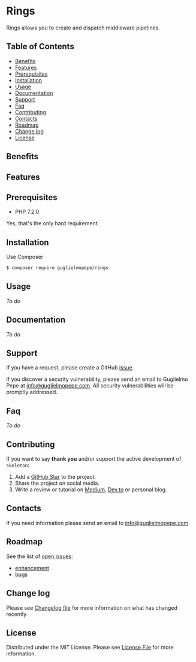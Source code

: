 # Rings
Rings allows you to create and dispatch middleware pipelines.

## Table of Contents 
* [Benefits](#benefits)
* [Features](#features)
* [Prerequisites](#prerequisites)
* [Installation](#installation)
* [Usage](#usage)
* [Documentation](#documentation)
* [Support](#support)
* [Faq](#faq)
* [Contributing](#contributing)
* [Contacts](#contacts)
* [Roadmap](#roadmap)
* [Change log](#change-log)
* [License](#license)


## Benefits

## Features

## Prerequisites
* PHP 7.2.0

Yes, that's the only hard requirement.

## Installation
Use Composer

``` bash
$ composer require guglielmopepe/rings
```

## Usage
_To do_

## Documentation
_To do_

## Support
If you have a request, please create a GitHub [issue](https://github.com/GuglielmoPepe/rings/issues).

If you discover a security vulnerability, please send an email to Guglielmo Pepe at [&#105;&#110;&#102;&#111;&#64;&#103;&#117;&#103;&#108;&#105;&#101;&#108;&#109;&#111;&#112;&#101;&#112;&#101;&#46;&#99;&#111;&#109;](&#109;&#97;&#105;&#108;&#116;&#111;&#58;%69%6e%66%6f%40%67%75%67%6c%69%65%6c%6d%6f%70%65%70%65%2e%63%6f%6d). All security vulnerabilities will be promptly addressed.

## Faq
_To do_


## Contributing
If you want to say **thank you** and/or support the active development of `skeleton`:

1. Add a [GitHub Star](https://github.com/GuglielmoPepe/rings/stargazers) to the project.
2. Share the project on social media.
3. Write a review or tutorial on [Medium](https://medium.com/), [Dev.to](https://dev.to/) or personal blog.

## Contacts
If you need information please send an email to [&#105;&#110;&#102;&#111;&#64;&#103;&#117;&#103;&#108;&#105;&#101;&#108;&#109;&#111;&#112;&#101;&#112;&#101;&#46;&#99;&#111;&#109;](&#109;&#97;&#105;&#108;&#116;&#111;&#58;%69%6e%66%6f%40%67%75%67%6c%69%65%6c%6d%6f%70%65%70%65%2e%63%6f%6d).

## Roadmap
See the list of [open issues](https://github.com/GuglielmoPepe/rings/issues):
- [enhancement](https://github.com/GuglielmoPepe/rings/issues?q=label%3Aenhancement+is%3Aopen+sort%3Areactions-%2B1-desc)
- [bugs](https://github.com/GuglielmoPepe/rings/issues?q=is%3Aissue+is%3Aopen+label%3Abug+sort%3Areactions-%2B1-desc) 


## Change log
Please see [Changelog file](changelog.md) for more information on what has changed recently.

## License
Distributed under the MIT License. Please see [License File](license.md) for more information.
